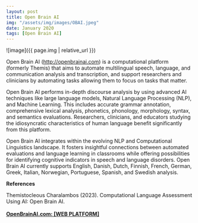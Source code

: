 ```yaml
---
layout: post
title: Open Brain AI
img: "/assets/img/images/OBAI.jpeg"
date: January 2020
tags: [Open Brain AI]
---
```


![image]({{ page.img | relative_url }})


Open Brain AI (http://openbrainai.com) is a computational platform (formerly Themis) that aims to automate multilingual speech, language, and communication analysis and transcription, and support researchers and clinicians by automating tasks allowing them to focus on tasks that matter. 

Open Brain AI performs in-depth discourse analysis by using advanced AI techniques like large language models, Natural Language Processing (NLP), and Machine Learning. This includes accurate grammar annotation, comprehensive lexical analysis, phonetics, phonology, morphology, syntax, and semantics evaluations. Researchers, clinicians, and educators studying the idiosyncratic characteristics of human language benefit significantly from this platform. 

Open Brain AI integrates within the evolving NLP and Computational Linguistics landscape. It fosters insightful connections between automated evaluations and language learning in classrooms while offering possibilities for identifying cognitive indicators in speech and language disorders. Open Brain AI currently supports English, Danish, Dutch, Finnish, French, German, Greek, Italian, Norwegian, Portuguese, Spanish, and Swedish analysis.

**References**

Themistocleous Charalambos (2023). Computational Language Assessment Using AI: Open Brain AI.<br /><br /><a href="https://openbrainai.com"><strong>OpenBrainAI.com: [WEB PLATFORM]</strong></a><br />